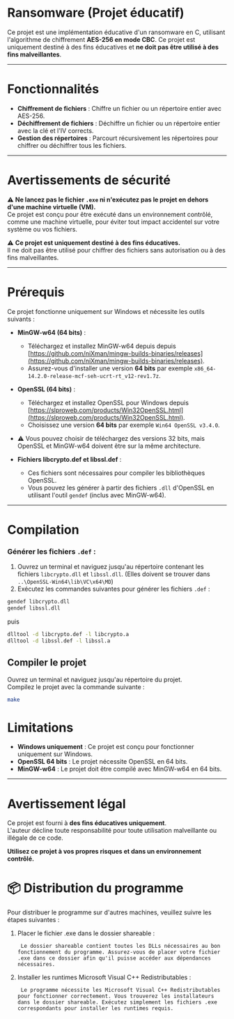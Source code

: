 # Ransomware (Projet éducatif)
Ce projet est une implémentation éducative d'un ransomware en C, utilisant l'algorithme de chiffrement **AES-256 en mode CBC**. Ce projet est uniquement destiné à des fins éducatives et **ne doit pas être utilisé à des fins malveillantes**.

---

# Fonctionnalités
- **Chiffrement de fichiers** : Chiffre un fichier ou un répertoire entier avec AES-256.
- **Déchiffrement de fichiers** : Déchiffre un fichier ou un répertoire entier avec la clé et l'IV corrects.
- **Gestion des répertoires** : Parcourt récursivement les répertoires pour chiffrer ou déchiffrer tous les fichiers.

---

# Avertissements de sécurité

⚠️ **Ne lancez pas le fichier `.exe` ni n'exécutez pas le projet en dehors d'une machine virtuelle (VM).**  
Ce projet est conçu pour être exécuté dans un environnement contrôlé, comme une machine virtuelle, pour éviter tout impact accidentel sur votre système ou vos fichiers.

⚠️ **Ce projet est uniquement destiné à des fins éducatives.**  
Il ne doit pas être utilisé pour chiffrer des fichiers sans autorisation ou à des fins malveillantes.

---

# Prérequis
Ce projet fonctionne uniquement sur Windows et nécessite les outils suivants :

- **MinGW-w64 (64 bits)** :
  - Téléchargez et installez MinGW-w64 depuis  depuis [https://github.com/niXman/mingw-builds-binaries/releases](https://github.com/niXman/mingw-builds-binaries/releases).
  - Assurez-vous d'installer une version **64 bits** par exemple `x86_64-14.2.0-release-mcf-seh-ucrt-rt_v12-rev1.7z`.

- **OpenSSL (64 bits)** :
  - Téléchargez et installez OpenSSL pour Windows depuis [https://slproweb.com/products/Win32OpenSSL.html](https://slproweb.com/products/Win32OpenSSL.html).
  - Choisissez une version **64 bits** par exemple `Win64 OpenSSL v3.4.0`.

- ⚠️ Vous pouvez choisir de téléchargez des versions 32 bits, mais OpenSSL et MinGW-w64 doivent être sur la même architecture.

- **Fichiers libcrypto.def et libssl.def** :
  - Ces fichiers sont nécessaires pour compiler les bibliothèques OpenSSL.
  - Vous pouvez les générer à partir des fichiers `.dll` d'OpenSSL en utilisant l'outil `gendef` (inclus avec MinGW-w64). 

---

# Compilation

### Générer les fichiers `.def` :
1. Ouvrez un terminal et naviguez jusqu'au répertoire contenant les fichiers `libcrypto.dll` et `libssl.dll`. (Elles doivent se trouver dans `..\OpenSSL-Win64\lib\VC\x64\MD`)
2. Exécutez les commandes suivantes pour générer les fichiers `.def` :

```bash
gendef libcrypto.dll
gendef libssl.dll
```
puis
```bash
dlltool -d libcrypto.def -l libcrypto.a
dlltool -d libssl.def -l libssl.a
```
## Compiler le projet

Ouvrez un terminal et naviguez jusqu'au répertoire du projet.  
Compilez le projet avec la commande suivante :

```bash
make
```
# Limitations  

- **Windows uniquement** : Ce projet est conçu pour fonctionner uniquement sur Windows.  
- **OpenSSL 64 bits** : Le projet nécessite OpenSSL en 64 bits.  
- **MinGW-w64** : Le projet doit être compilé avec MinGW-w64 en 64 bits.  

---

# Avertissement légal  

Ce projet est fourni à **des fins éducatives uniquement**.  
L'auteur décline toute responsabilité pour toute utilisation malveillante ou illégale de ce code.  

**Utilisez ce projet à vos propres risques et dans un environnement contrôlé.**

# 📦 Distribution du programme
Pour distribuer le programme sur d'autres machines, veuillez suivre les étapes suivantes :

1. Placer le fichier .exe dans le dossier shareable :

        Le dossier shareable contient toutes les DLLs nécessaires au bon fonctionnement du programme. Assurez-vous de placer votre fichier .exe dans ce dossier afin qu'il puisse accéder aux dépendances nécessaires.
2. Installer les runtimes Microsoft Visual C++ Redistributables :

        Le programme nécessite les Microsoft Visual C++ Redistributables pour fonctionner correctement. Vous trouverez les installateurs dans le dossier shareable. Exécutez simplement les fichiers .exe correspondants pour installer les runtimes requis.